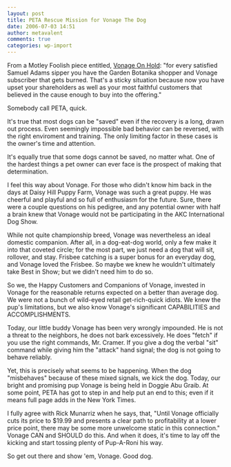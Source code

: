 ```yaml
---
layout: post
title: PETA Rescue Mission for Vonage The Dog
date: 2006-07-03 14:51
author: metavalent
comments: true
categories: wp-import
---
```

From a Motley Foolish piece entitled, <a href="http://news.yahoo.com/s/fool/20060703/bs_fool_fool/115194055606">Vonage On Hold</a>: "for every satisfied Samuel Adams sipper you have the Garden Botanika shopper and Vonage subscriber that gets burned.  That's a sticky situation because now you have upset your shareholders as well as your most faithful customers that believed in the cause enough to buy into the offering."  

Somebody call PETA, quick.

It's true that most dogs can be "saved" even if the recovery is a long, drawn out process.  Even seemingly impossible bad behavior can be reversed, with the right enviroment and training.  The only limiting factor in these cases is the owner's time and attention.

It's equally true that some dogs cannot be saved, no matter what.  One of the hardest things a pet owner can ever face is the prospect of making that determination.

I feel this way about Vonage.  For those who didn't know him back in the days at Daisy Hill Puppy Farm, Vonage was such a great puppy. He was cheerful and playful and so full of enthusiasm for the future. Sure, there were a couple questions on his pedigree, and any potential owner with half a brain knew that Vonage would not be participating in the AKC International Dog Show. 

While not quite championship breed, Vonage was nevertheless an ideal domestic companion.  After all,  in a dog-eat-dog world, only a few make it into that coveted circle; for the most part, we just need a dog that will sit, rollover, and stay.  Frisbee catching is a super bonus for an everyday dog, and Vonage loved the Frisbee.  So maybe we knew he wouldn't ultimately take Best in Show; but we didn't need him to do so.

So we, the Happy Customers and Companions of Vonage, invested in Vonage for the reasonable returns expected on a better than average dog.  We were not a bunch of  wild-eyed retail get-rich-quick idiots.  We knew the pup's limitations, but we also know Vonage's significant CAPABILITIES and ACCOMPLISHMENTS.

Today, our little buddy Vonage has been very wrongly impounded.  He is not a threat to the neighbors, he does not bark excessively.  He does "fetch" if you use the right commands, Mr. Cramer.  If you give a dog the verbal "sit" command while giving him the "attack" hand signal; the dog is not going to behave reliably.

Yet, this is precisely what seems to be happening. When the dog "misbehaves" because of these mixed signals, we kick the dog.  Today, our bright and promising pup Vonage is being held in Doggie Abu Graib.  At some point, PETA has got to step in and help put an end to this; even if it means full page adds in the New York Times.

I fully agree with Rick Munarriz when he says, that, "Until Vonage officially cuts its price to $19.99 and presents a clear path to profitability at a lower price point, there may be some more unwelcome static in this connection."  Vonage CAN and SHOULD do this.  And when it does, it's time to lay off the kicking and start tossing plenty of Pup-A-Roni his way.

So get out there and show 'em, Vonage.  Good dog.
